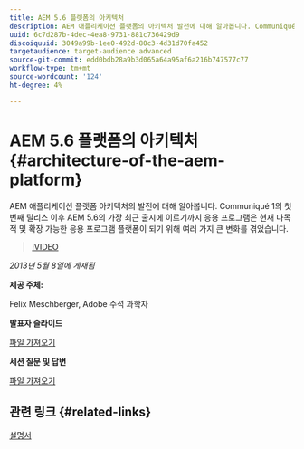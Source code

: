 ```yaml
---
title: AEM 5.6 플랫폼의 아키텍처
description: AEM 애플리케이션 플랫폼의 아키텍처 발전에 대해 알아봅니다. Communiqué 1의 첫 번째 릴리스 이후, AEM 5.6의 가장 최근 출시에 이르기까지, 응용 프로그램은 다목적 및 확장 가능한 응용 프로그램 플랫폼이 되기 위해 여러 가지 변경 사항이 적용되었습니다.
uuid: 6c7d287b-4dec-4ea8-9731-881c736429d9
discoiquuid: 3049a99b-1ee0-492d-80c3-4d31d70fa452
targetaudience: target-audience advanced
source-git-commit: edd0bdb28a9b3d065a64a95af6a216b747577c77
workflow-type: tm+mt
source-wordcount: '124'
ht-degree: 4%

---
```


# AEM 5.6 플랫폼의 아키텍처{#architecture-of-the-aem-platform}

AEM 애플리케이션 플랫폼 아키텍처의 발전에 대해 알아봅니다. Communiqué 1의 첫 번째 릴리스 이후 AEM 5.6의 가장 최근 출시에 이르기까지 응용 프로그램은 현재 다목적 및 확장 가능한 응용 프로그램 플랫폼이 되기 위해 여러 가지 큰 변화를 겪었습니다.

>[!VIDEO](https://video.tv.adobe.com/v/19575/?quality=9)

*2013년 5월 8일에 게재됨*

**제공 주체:**

Felix Meschberger, Adobe 수석 과학자

**발표자 슬라이드**

[파일 가져오기](assets/20130508-aem56-architecture.pdf)

**세션 질문 및 답변**

[파일 가져오기](assets/questionsanswers-aem56-architecture.pdf)

## 관련 링크 {#related-links}

[설명서](https://docs.adobe.com/docs/en/cq/5-6-1/exploring/introduction.html?wcmmode=disabled)

<!--
[Get back to the Overview](https://helpx.adobe.com/experience-manager/kt/eseminars/gems/aem-index.html)
-->
